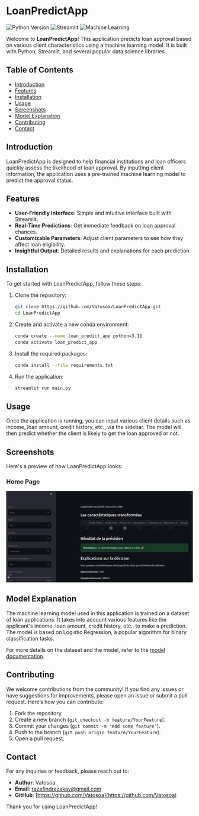 # LoanPredictApp

![Python Version](https://img.shields.io/badge/python-3.11.7%2B-blue)
![Streamlit](https://img.shields.io/badge/built%20with-Streamlit-orange)
![Machine Learning](https://img.shields.io/badge/machine%20learning-Loan%20Approval%20Prediction-green)

Welcome to **LoanPredictApp**! This application predicts loan approval based on various client characteristics using a machine learning model. It is built with Python, Streamlit, and several popular data science libraries.

## Table of Contents
- [Introduction](#introduction)
- [Features](#features)
- [Installation](#installation)
- [Usage](#usage)
- [Screenshots](#screenshots)
- [Model Explanation](#model-explanation)
- [Contributing](#contributing)
- [Contact](#contact)

## Introduction

LoanPredictApp is designed to help financial institutions and loan officers quickly assess the likelihood of loan approval. By inputting client information, the application uses a pre-trained machine learning model to predict the approval status.

## Features

- **User-Friendly Interface**: Simple and intuitive interface built with Streamlit.
- **Real-Time Predictions**: Get immediate feedback on loan approval chances.
- **Customizable Parameters**: Adjust client parameters to see how they affect loan eligibility.
- **Insightful Output**: Detailed results and explanations for each prediction.

## Installation

To get started with LoanPredictApp, follow these steps:

1. Clone the repository:
    ```bash
    git clone https://github.com/Vatosoa/LoanPredictApp.git
    cd LoanPredictApp
    ```

2. Create and activate a new conda environment:
    ```bash
    conda create --name loan_predict_app python=3.11
    conda activate loan_predict_app
    ```

3. Install the required packages:
    ```bash
    conda install --file requirements.txt
    ```

4. Run the application:
    ```bash
    streamlit run main.py
    ```

## Usage

Once the application is running, you can input various client details such as income, loan amount, credit history, etc., via the sidebar. The model will then predict whether the client is likely to get the loan approved or not.

## Screenshots

Here's a preview of how LoanPredictApp looks:

### Home Page
![Home Page](screenshots/homepage.png)

## Model Explanation

The machine learning model used in this application is trained on a dataset of loan applications. It takes into account various features like the applicant's income, loan amount, credit history, etc., to make a prediction. The model is based on Logistic Regression, a popular algorithm for binary classification tasks.

For more details on the dataset and the model, refer to the [model documentation](docs/model.md).

## Contributing

We welcome contributions from the community! If you find any issues or have suggestions for improvements, please open an issue or submit a pull request. Here’s how you can contribute:

1. Fork the repository.
2. Create a new branch (`git checkout -b feature/YourFeature`).
3. Commit your changes (`git commit -m 'Add some feature'`).
4. Push to the branch (`git push origin feature/YourFeature`).
5. Open a pull request.

## Contact

For any inquiries or feedback, please reach out to:

- **Author**: Vatosoa
- **Email**: [razafindrazakav@gmail.com](mailto:razafindrazakav@gmail.com)
- **GitHub**: [https://github.com/Vatosoa](https://github.com/Vatosoa)

Thank you for using LoanPredictApp!
